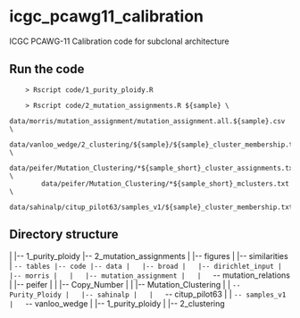 # icgc_pcawg11_calibration
ICGC PCAWG-11 Calibration code for subclonal architecture

## Run the code
		> Rscript code/1_purity_ploidy.R

		> Rscript code/2_mutation_assignments.R ${sample} \
			data/morris/mutation_assignment/mutation_assignment.all.${sample}.csv \
			data/vanloo_wedge/2_clustering/${sample}/${sample}_cluster_membership.txt \
			data/peifer/Mutation_Clustering/*${sample_short}_cluster_assignments.txt \
			data/peifer/Mutation_Clustering/*${sample_short}_mclusters.txt \
			data/sahinalp/citup_pilot63/samples_v1/${sample}_cluster_membership.txt


## Directory structure
|
	|-- 1_purity_ploidy
	|-- 2_mutation_assignments
	|   |-- figures
	|   |-- similarities
	|   `-- tables
	|-- code
	|-- data
	|   |-- broad
	|   |-- dirichlet_input
	|   |-- morris
	|   |   |-- mutation_assignment
	|   |   `-- mutation_relations
	|   |-- peifer
	|   |   |-- Copy_Number
	|   |   |-- Mutation_Clustering
	|   |   `-- Purity_Ploidy
	|   |-- sahinalp
	|   |   `-- citup_pilot63
	|   |       `-- samples_v1
	|   `-- vanloo_wedge
	|       |-- 1_purity_ploidy
	|       |-- 2_clustering

